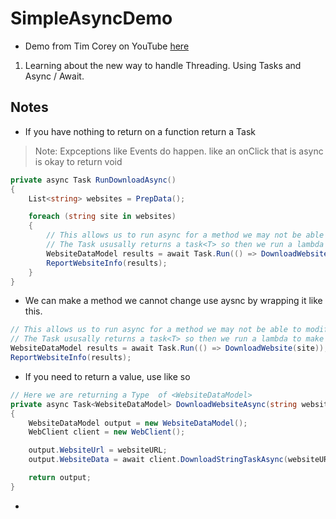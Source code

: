 # SimpleAsyncDemo

- Demo from Tim Corey on YouTube [here](https://youtu.be/2moh18sh5p4)

1. Learning about the new way to handle Threading. Using Tasks and Async / Await.

## Notes

- If you have nothing to return on a function return a Task

> Note: Expceptions like Events do happen. like an onClick that is async is okay to return void

```C#
private async Task RunDownloadAsync()
{
    List<string> websites = PrepData();

    foreach (string site in websites)
    {
        // This allows us to run async for a method we may not be able to modify
        // The Task ususally returns a task<T> so then we run a lambda to make this work
        WebsiteDataModel results = await Task.Run(() => DownloadWebsite(site));
        ReportWebsiteInfo(results);
    }
}
```

- We can make a method we cannot change use aysnc by wrapping it like this.

```C#
// This allows us to run async for a method we may not be able to modify
// The Task ususally returns a task<T> so then we run a lambda to make this work
WebsiteDataModel results = await Task.Run(() => DownloadWebsite(site));
ReportWebsiteInfo(results);
```

- If you need to return a value, use like so

```C#
// Here we are returning a Type  of <WebsiteDataModel>
private async Task<WebsiteDataModel> DownloadWebsiteAsync(string websiteURL)
{
    WebsiteDataModel output = new WebsiteDataModel();
    WebClient client = new WebClient();

    output.WebsiteUrl = websiteURL;
    output.WebsiteData = await client.DownloadStringTaskAsync(websiteURL);

    return output;
}
```

- 
